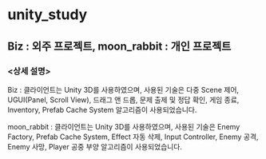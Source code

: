 # unity_study
## Biz : 외주 프로젝트, moon_rabbit : 개인 프로젝트
### <상세 설명>
Biz : 클라이언트는 Unity 3D를 사용하였으며, 사용된 기술은 다중 Scene 제어, 
UGUI(Panel, Scroll View), 드래그 앤 드롭, 문제 출제 및 정답 확인, 게임 종료, 
Inventory, Prefab Cache System 알고리즘이 사용되었습니다.

moon_rabbit : 클라이언트는 Unity 3D를 사용하였으며, 사용된 기술은 Enemy Factory, 
Prefab Cache System, Effect 자동 삭제, Input Controller, Enemy 공격, Enemy 사망, 
Player 공중 부양 알고리즘이 사용되었습니다.
